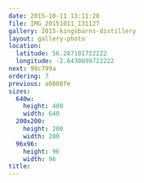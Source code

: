 ```yaml
---
date: 2015-10-11 13:11:28
file: IMG_20151011_131127
gallery: 2015-kingsbarns-distillery
layout: gallery-photo
location:
  latitude: 56.287101722222
  longitude: -2.6430899722222
next: 98c799a
ordering: 7
previous: a0808fe
sizes:
  640w:
    height: 480
    width: 640
  200x200:
    height: 200
    width: 200
  96x96:
    height: 96
    width: 96
title: 
---
```

